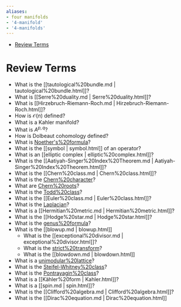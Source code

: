 ```yaml
---
aliases:
- four manifolds
- '4-manifold'
- '4-manifolds'
---
```


-   [Review Terms](#review-terms)














Review Terms
============

-   What is the [[tautological%20bundle.md | tautological%20bundle.html]]?
-   What is [[Serre%20duality.md | Serre%20duality.html]]?
-   What is [[Hirzebruch-Riemann-Roch.md | Hirzebruch-Riemann-Roch.html]]?
-   How is $\mathcal{O}(n)$ defined?
-   What is a Kahler manifold?
-   What is $A^{p, q}$?
-   How is Dolbeaut cohomology defined?
-   What is [Noether's%20formula](Noether's%20formula)?
-   What is the [[symbol | symbol.html]] of an operator?
-   What is an [[elliptic complex | elliptic%20complex.html]]?
-   What is the [[Aatiyah-Singer%20Index%20Theorem.md | Aatiyah-Singer%20Index%20Theorem.html]]?
-   What is the [[Chern%20class.md | Chern%20class.html]]?
-   What is the [Chern%20character](Chern%20character)?
-   What are [Chern%20roots](Chern%20roots)?
-   What is the [Todd%20class](Todd%20class)?
-   What is the [[Euler%20class.md | Euler%20class.html]]?
-   What is the [Laplacian](Laplacian)?
-   What is a [[Hermitian%20metric.md | Hermitian%20metric.html]]?
-   What is the [[Hodge%20star.md | Hodge%20star.html]]?
-   What is the [genus%20formula](genus%20formula)?
-   What is the [[blowup.md | blowup.html]]
    -   What is the [[exceptional%20divisor.md | exceptional%20divisor.html]]?
    -   What is the [strict%20transform](strict%20transform)?
    -   What is the [[blowdown.md | blowdown.html]]
-   What is a [unimodular%20lattice](unimodular%20lattice)?
-   What is the [Steifel-Whitney%20class](Steifel-Whitney%20class)?
-   What is the [Pontrayagin%20class](Pontrayagin%20class)?
-   What is a [[Kähler%20form | Kahler.html]]?
-   What is a [[spin.md | spin.html]]?
-   What is the [[Clifford%20algebra.md | Clifford%20algebra.html]]?
-   What is the [[Dirac%20equation.md | Dirac%20equation.html]]
